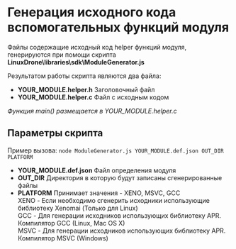 # Генерация исходного кода вспомогательных функций модуля

Файлы содержащие исходный код helper функций модуля, генерируются при помощи скрипта
**LinuxDrone\libraries\sdk\ModuleGenerator.js**

Результатом работы скрипта являются два файла:

- **YOUR_MODULE.helper.h** Заголовочный файл
- **YOUR_MODULE.helper.c** Файл с исходным кодом

*Функция main() размещается в YOUR_MODULE.helper.c*

## Параметры скрипта

Пример вызова:
```node ModuleGenerator.js YOUR_MODULE.def.json OUT_DIR PLATFORM```

- **YOUR_MODULE.def.json** Файл определения модуля
- **OUT_DIR** Директория в которую будут записаны сгенерированные файлы
- **PLATFORM** Принимает значения - XENO, MSVC, GCC  
XENO - Если необходимо сгенерить исходники использующие библиотеку Xenomai (Только для Linux)  
GCC - Для генерации исходников использующих библиотеку APR. Компилятор GCC (Linux, Mac OS X)  
MSVC - Для генерации исходников использующих библиотеку APR. Компилятор MSVC (Windows)
